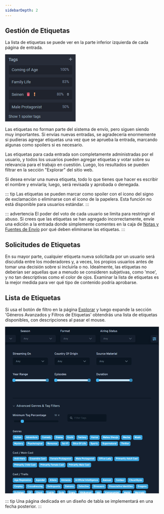 ```yaml
---
sidebarDepth: 2
---
```


## Gestión de Etiquetas

La lista de etiquetas se puede ver en la parte inferior izquierda de cada página de entrada.

![Entrada de ejemplo, con una etiqueta oculta debajo de un spoiler.](./img/tag_example.png)

Las etiquetas no forman parte del sistema de envío, pero siguen siendo muy importantes. Si envías nuevas entradas, se agradecería enormemente si pudieras agregar etiquetas una vez que se aprueba la entrada, marcando algunas como spoilers si es necesario.

Las etiquetas para cada entrada son completamente administradas por el usuario, y todos los usuarios pueden agregar etiquetas y votar sobre su relevancia para el trabajo en cuestión. Luego, los resultados se pueden filtrar en la sección "Explorar" del sitio web.

Si desea enviar una nueva etiqueta, todo lo que tienes que hacer es escribir el nombre y enviarla; luego, será revisada y aprobada o denegada.

::: tip
Las etiquetas se pueden marcar como spoiler con el icono del signo de exclamación o eliminarse con el icono de la papelera. Esta función no está disponible para usuarios estándar.
:::

::: advertencia
El poder del voto de cada usuario se limita para restringir el abuso. Si crees que las etiquetas se han agregado incorrectamente, envíe una edición a la entrada donde simplemente comentes en la caja de [Notas y Fuentes de Envío](./submissions.html#submission-sources-notes) por qué deben eliminarse las etiquetas. 
:::

## Solicitudes de Etiquetas

En su mayor parte, cualquier etiqueta nueva solicitada por un usuario será discutida entre los moderadores y, a veces, los propios usuarios antes de tomar una decisión sobre si incluirla o no. Idealmente, las etiquetas no deberían ser aquellas que a menudo se consideren subjetivas, como 'moe', y no tan descriptivas como el color de ojos. Examinar la lista de etiquetas es la mejor medida para ver qué tipo de contenido podría aprobarse.

## Lista de Etiquetas

Si usa el botón de filtro en la página [Explorar](https://anilista.com/search/anime) y luego expande la sección 'Géneros Avanzados y Filtros de Etiquetas' obtendrás una lista de etiquetas disponibles, con descripciones al pasar el mouse.

![Una vista filtrada del panel avanzado de etiquetas y génerosl](./img/tag_advanced.png)

::: tip
Una página dedicada en un diseño de tabla se implementará en una fecha posterior.
:::
